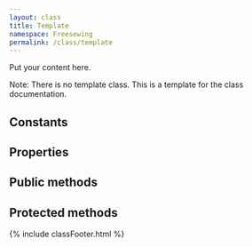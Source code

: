 ```yaml
---
layout: class
title: Template
namespace: Freesewing
permalink: /class/template
---
```


Put your content here.

Note: There is no template class. This is a template for the class documentation.

## Constants

## Properties

## Public methods

## Protected methods

{% include classFooter.html %}
